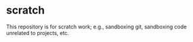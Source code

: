 # scratch

This repository is for scratch work; e.g., sandboxing git, sandboxing code unrelated to projects, etc.
